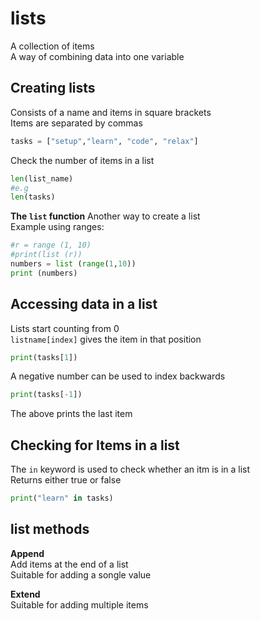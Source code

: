 # lists

A collection of items  
A way of combining data into one variable  

## Creating lists

Consists of a name and items in square brackets  
Items are separated by commas  

```python
tasks = ["setup","learn", "code", "relax"]
```

Check the number of items in a list  

```python
len(list_name)
#e.g
len(tasks)
```

__The `list` function__
Another way to create a list  
Example using ranges:

```python
#r = range (1, 10)
#print(list (r))
numbers = list (range(1,10))
print (numbers)
```

## Accessing data in a list

Lists start counting from 0  
`listname[index]` gives the item in that position  

```python
print(tasks[1])
```

A negative number can be used to index backwards  

```python
print(tasks[-1])
```

The above prints the last item  

## Checking for Items in a list

The `in` keyword is used to check whether an itm is in a list  
Returns either true or false  

```python
print("learn" in tasks)
```

## list methods

__Append__  
Add items at the end of a list  
Suitable for adding a songle value

__Extend__  
Suitable for adding multiple items
